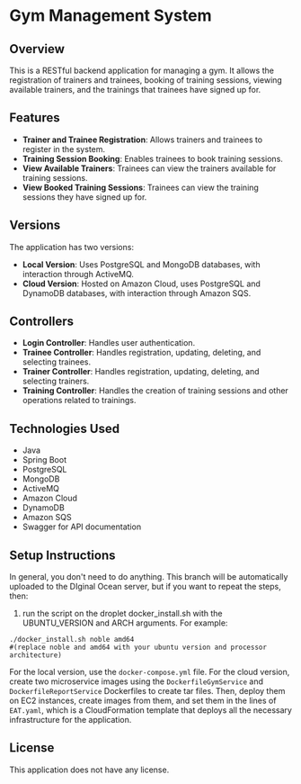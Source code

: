 # Gym Management System

## Overview
This is a RESTful backend application for managing a gym. It allows the registration of trainers and trainees, booking of training sessions, viewing available trainers, and the trainings that trainees have signed up for.

## Features
- **Trainer and Trainee Registration**: Allows trainers and trainees to register in the system.
- **Training Session Booking**: Enables trainees to book training sessions.
- **View Available Trainers**: Trainees can view the trainers available for training sessions.
- **View Booked Training Sessions**: Trainees can view the training sessions they have signed up for.

## Versions
The application has two versions:
- **Local Version**: Uses PostgreSQL and MongoDB databases, with interaction through ActiveMQ.
- **Cloud Version**: Hosted on Amazon Cloud, uses PostgreSQL and DynamoDB databases, with interaction through Amazon SQS.

## Controllers
- **Login Controller**: Handles user authentication.
- **Trainee Controller**: Handles registration, updating, deleting, and selecting trainees.
- **Trainer Controller**: Handles registration, updating, deleting, and selecting trainers.
- **Training Controller**: Handles the creation of training sessions and other operations related to trainings.

## Technologies Used
- Java
- Spring Boot
- PostgreSQL
- MongoDB
- ActiveMQ
- Amazon Cloud
- DynamoDB
- Amazon SQS
- Swagger for API documentation

## Setup Instructions
In general, you don't need to do anything. This branch will be automatically uploaded to the DIginal Ocean server, but if you want to repeat the steps, then:
1. run the script on the droplet docker_install.sh with the UBUNTU_VERSION and ARCH arguments. For example:
```
./docker_install.sh noble amd64
#(replace noble and amd64 with your ubuntu version and processor architecture)
```

For the local version, use the `docker-compose.yml` file. For the cloud version, create two microservice images using the `DockerfileGymService` and `DockerfileReportService` Dockerfiles to create tar files. Then, deploy them on EC2 instances, create images from them, and set them in the lines of `EAT.yaml`, which is a CloudFormation template that deploys all the necessary infrastructure for the application.

## License
This application does not have any license.
